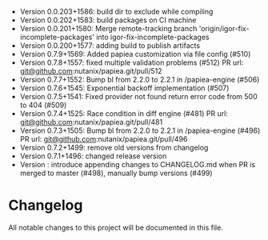 - Version 0.0.203+1586: build dir to exclude while compiling
- Version 0.0.202+1583: build packages on CI machine
- Version 0.0.201+1580: Merge remote-tracking branch 'origin/igor-fix-incomplete-packages' into igor-fix-incomplete-packages
- Version 0.0.200+1577: adding build to publish artifacts
- Version 0.7.9+1569: Added papiea customization via file config (#510)
- Version 0.7.8+1557: fixed multiple validation problems (#512) PR url: git@github.com:nutanix/papiea.git/pull/512
- Version 0.7.7+1552: Bump bl from 2.2.0 to 2.2.1 in /papiea-engine (#506)
- Version 0.7.6+1545: Exponential backoff implementation (#507)
- Version 0.7.5+1541: Fixed provider not found return error code from 500 to 404 (#509)
- Version 0.7.4+1525: Race condition in diff engine (#481) PR url: git@github.com:nutanix/papiea.git/pull/481
- Version 0.7.3+1505: Bump bl from 2.2.0 to 2.2.1 in /papiea-engine (#496) PR url: git@github.com:nutanix/papiea.git/pull/496
- Version 0.7.2+1499: remove old versions from changelog
- Version 0.7.1+1496: changed release version
- Version : introduce appending changes to CHANGELOG.md when PR is merged to master (#498), manually bump versions (#499)
# Changelog

All notable changes to this project will be documented in this file.
